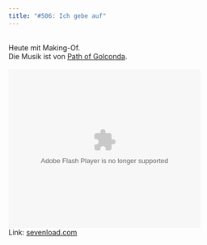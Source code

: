 ```yaml
---
title: "#506: Ich gebe auf"
---
```

<br />
Heute mit Making-Of.<br />
Die Musik ist von <a href="http://www.ilike.com/artist/Path+of+Golconda">Path of Golconda</a>.<br />
<br />
<object width="380" height="313"><param name="FlashVars" value="slxml=de.sevenload.com"><param name="movie" value="http://de.sevenload.com/pl/nVuklTu/380x313/swf" ><embed src="http://de.sevenload.com/pl/nVuklTu/380x313/swf" type="application/x-shockwave-flash" width="380" height="313" FlashVars="slxml=de.sevenload.com"></embed></object><br />Link: <a href="http://de.sevenload.com/videos/nVuklTu/Making-of-Fred-Comic-506">sevenload.com</a><br />

